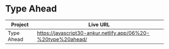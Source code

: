 # Type Ahead

| Project    | Live URL                                                      |
| ---------- | ------------------------------------------------------------- |
| Type Ahead | https://javascript30-ankur.netlify.app/06%20-%20type%20ahead/ |
